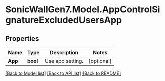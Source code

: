 # SonicWallGen7.Model.AppControlSignatureExcludedUsersApp

## Properties

Name | Type | Description | Notes
------------ | ------------- | ------------- | -------------
**App** | **bool** | Use app setting. | [optional] 

[[Back to Model list]](../README.md#documentation-for-models) [[Back to API list]](../README.md#documentation-for-api-endpoints) [[Back to README]](../README.md)

